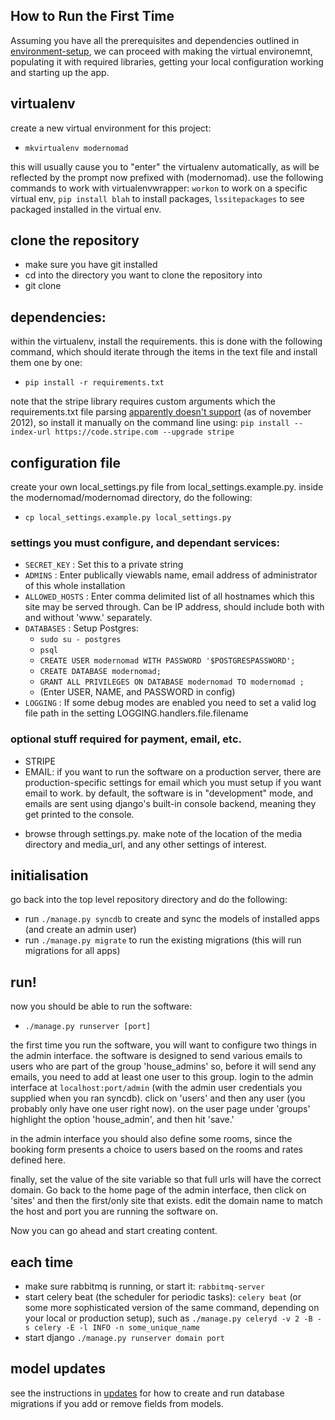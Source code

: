 ## How to Run the First Time

Assuming you have all the prerequisites and dependencies outlined in [environment-setup](environment-setup.md), we can proceed with making the virtual environemnt, populating it with required libraries, getting your local configuration working and starting up the app.

## virtualenv
create a new virtual environment for this project:
- `mkvirtualenv modernomad`

this will usually cause you to "enter" the virtualenv automatically, as will be
reflected by the prompt now prefixed with (modernomad). use the following
commands to work with virtualenvwrapper: `workon` to work on a specific virtual
env, `pip install blah` to install packages, `lssitepackages` to see packaged
installed in the virtual env. 

## clone the repository

- make sure you have git installed
- cd into the directory you want to clone the repository into
- git clone 

## dependencies:
within the virtualenv, install the requirements. this is done with the following command, which should iterate through the items in the text file and install them one by one:
- `pip install -r requirements.txt` 

note that the stripe library requires custom arguments which the
requirements.txt file parsing [apparently doesn't
support](https://github.com/pypa/pip/pull/515) (as of november 2012), so
install it manually on the command line using:
`pip install --index-url https://code.stripe.com --upgrade stripe`


## configuration file
create your own local_settings.py file from local_settings.example.py. inside the modernomad/modernomad directory, do the following:
- `cp local_settings.example.py local_settings.py`

### settings you must configure, and dependant services:

* `SECRET_KEY` : Set this to a private string
* `ADMINS`     : Enter publically viewabls name, email address of administrator of this whole installation
* `ALLOWED_HOSTS` : Enter comma delimited list of all hostnames which this site may be served through. Can be IP address, should include both with and without 'www.' separately.
* `DATABASES`  : Setup Postgres:
  * `sudo su - postgres`
  * `psql`
  * `CREATE USER modernomad WITH PASSWORD '$POSTGRESPASSWORD';`
  * `CREATE DATABASE modernomad;`
  * `GRANT ALL PRIVILEGES ON DATABASE modernomad TO modernomad ;`
  * (Enter USER, NAME, and PASSWORD in config)
* `LOGGING` : If some debug modes are enabled you need to set a valid log file path in the setting LOGGING.handlers.file.filename

### optional stuff required for payment, email, etc. 

* STRIPE
* EMAIL: if you want to run the software on a production server, there are production-specific settings for email which you must setup if you want email to work. by default, the software is in "development" mode, and emails are sent using django's built-in console backend, meaning they get printed to the console. 

- browse through settings.py. make note of the location of the media directory and media_url, and any other settings of interest.

## initialisation

go back into the top level repository directory and do the following:

- run `./manage.py syncdb` to create and sync the models of installed apps (and create an admin user)
- run `./manage.py migrate` to run the existing migrations (this will run migrations for all apps)

## run!
now you should be able to run the software:
- `./manage.py runserver [port]`

the first time you run the software, you will want to configure two things in
the admin interface. the software is designed to send various emails to users
who are part of the group 'house_admins' so, before it will send any emails,
you need to add at least one user to this group. login to the admin interface
at `localhost:port/admin` (with the admin user credentials you supplied when
you ran syncdb). click on 'users' and then any user (you probably only have one
user right now). on the user page under 'groups' highlight the option
'house_admin', and then hit 'save.'

in the admin interface you should also define some rooms, since the booking
form presents a choice to users based on the rooms and rates defined here. 

finally, set the value of the site variable so that full urls will have the
correct domain. Go back to the home page of the admin interface, then click
on 'sites' and then the first/only site that exists. edit the domain name
to match the host and port you are running the software on. 

Now you can go ahead and start creating content. 

## each time

- make sure rabbitmq is running, or start it: `rabbitmq-server`
- start celery beat (the scheduler for periodic tasks): `celery beat` (or some
  more sophisticated version of the same command, depending on your local or
  production setup), such as `./manage.py celeryd -v 2 -B -s celery -E -l INFO -n some_unique_name`
- start django `./manage.py runserver domain port`



## model updates
see the instructions in [updates](updates.md) for how to create and run database migrations if you add or remove fields from models. 




